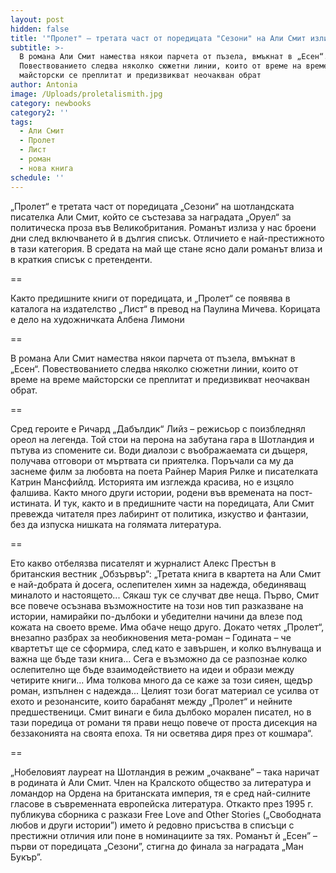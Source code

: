 ```yaml
---
layout: post
hidden: false
title: '"Пролет" – третата част от поредицата "Сезони" на Али Смит излиза на български'
subtitle: >-
  В романа Али Смит намества някои парчета от пъзела, вмъкнат в „Есен“.
  Повествованието следва няколко сюжетни линии, които от време на време
  майсторски се преплитат и предизвикват неочакван обрат
author: Antonia
image: /Uploads/proletalismith.jpg
category: newbooks
category2: ''
tags:
  - Али Смит
  - Пролет
  - Лист
  - роман
  - нова книга
schedule: ''
---
```

„Пролет“ е третата част от поредицата „Сезони“ на шотландската писателка Али Смит, който се състезава за наградата „Оруел“ за политическа проза във Великобритания. Романът излиза у нас броени дни след включването й в дългия списък. Отличието е най-престижното в тази категория. В средата на май ще стане ясно дали романът влиза и в краткия списък с претенденти. 

\==

Както предишните книги от поредицата, и „Пролет“ се появява в каталога на издателство „Лист“ в превод на Паулина Мичева. Корицата е дело на художничката Албена Лимони

\==

В романа Али Смит намества някои парчета от пъзела, вмъкнат в „Есен“. Повествованието следва няколко сюжетни линии, които от време на време майсторски се преплитат и предизвикват неочакван обрат. 

\==

Сред героите е Ричард „Дабълдик“ Лийз – режисьор с поизбледнял ореол на легенда. Той стои на перона на забутана гара в Шотландия и пътува из спомените си. Води диалози с въображаемата си дъщеря, получава отговори от мъртвата си приятелка. Поръчали са му да заснеме филм за любовта на поета Райнер Мария Рилке и писателката Катрин Мансфийлд. Историята им изглежда красива, но е изцяло фалшива. Както много други истории, родени във времената на пост-истината. И тук, както и в предишните части на поредицата, Али Смит превежда читателя през лабиринт от политика, изкуство и фантазии, без да изпуска нишката на голямата литература.

\==

Ето какво отбелязва писателят и журналист Алекс Престън в британския вестник „Обзървър“: „Третата книга в квартета на Али Смит е най-добрата ѝ досега, ослепителен химн за надежда, обединяващ миналото и настоящето... Сякаш тук се случват две неща. Първо, Смит все повече осъзнава възможностите на този нов тип разказване на истории, намирайки по-дълбоки и убедителни начини да влезе под кожата на своето време. Има обаче нещо друго. Докато четях „Пролет“, внезапно разбрах за необикновения мета-роман – Годината – че квартетът ще се сформира, след като е завършен, и колко вълнуваща и важна ще бъде тази книга... Сега е възможно да се разпознае колко ослепително ще бъде взаимодействието на идеи и образи между четирите книги... Има толкова много да се каже за този сияен, щедър роман, изпълнен с надежда... Целият този богат материал се усилва от ехото и резонансите, които барабанят между „Пролет“ и нейните предшественици. Смит винаги е била дълбоко морален писател, но в тази поредица от романи тя прави нещо повече от проста дисекция на беззаконията на своята епоха. Тя ни осветява диря през от кошмара“.

\==

„Нобеловият лауреат на Шотландия в режим „очакване” – така наричат в родината ѝ Али Смит. Член на Кралското общество за литература и ломандор на Ордена на британската империя, тя е сред най-силните гласове в съвременната европейска литература. Откакто през 1995 г. публикува сборника с разкази Free Love and Other Stories („Свободната любов и други истории”) името ѝ редовно присъства в списъци с престижни отличия или поне в номинациите за тях. Романът ѝ „Есен” – първи от поредицата „Сезони”, стигна до финала за наградата „Ман Букър”.
